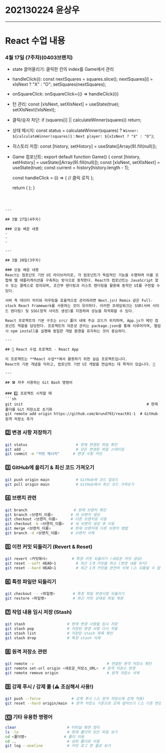 # 202130224 윤상우

---

# React 수업 내용

### 4월 17일 (7주차)(0403브랜치)
- state 끌어올리기: 클릭한 칸의 index를 Game에서 관리

- handleClick(i):
const nextSquares = squares.slice();
nextSquares[i] = xIsNext ? "X" : "O";
setSquares(nextSquares);

- onSquareClick:
onSquareClick={() => handleClick(i)}

- 턴 관리:
const [xIsNext, setXIsNext] = useState(true);
setXIsNext(!xIsNext);

- 클릭/승자 차단:
if (squares[i] || calculateWinner(squares)) return;

- 상태 메시지:
const status = calculateWinner(squares)
  ? `Winner: ${calculateWinner(squares)}`
  : `Next player: ${xIsNext ? "X" : "O"}`;

- 히스토리 저장:
const [history, setHistory] = useState([Array(9).fill(null)]);

- Game 컴포넌트:
export default function Game() {
  const [history, setHistory] = useState([Array(9).fill(null)]);
  const [xIsNext, setXIsNext] = useState(true);
  const current = history[history.length - 1];

  const handleClick = (i) => {
    // 클릭 로직
  };

  return (
    <Board squares={current} onSquareClick={handleClick} />
  );
}
```



---

## 3월 27일(4주차)

### 오늘 배운 내용
-
-
-

---

## 3월 20일(3주차)

### 오늘 배운 내용
React는 컴포넌트 기반 UI 라이브러리로, 각 컴포넌트가 독립적인 기능을 수행하며 이를 조합해 웹 애플리케이션을 구축하는 방식으로 동작한다. React의 컴포넌트는 JavaScript 함수 또는 클래스로 정의되며, 조건부 렌더링과 리스트 렌더링을 활용해 동적인 UI를 구현할 수 있다.

서버 측 데이터 처리와 라우팅을 효율적으로 관리하려면 Next.js나 Remix 같은 Full-stack React Framework를 사용하는 것이 유리하다. 이러한 프레임워크는 SSR(서버 사이드 렌더링) 및 SSG(정적 사이트 생성)를 지원하여 성능을 최적화할 수 있다.

React 프로젝트의 기본 구조는 src/ 폴더 내에 주요 코드가 위치하며, App.js가 메인 컴포넌트 역할을 담당한다. 프로젝트의 의존성 관리는 package.json을 통해 이루어지며, 협업 시 npm install을 실행해 동일한 개발 환경을 유지하는 것이 중요하다.

---

## 🎨 React 수업 프로젝트 - React App

이 프로젝트는 **React 수업**에서 활용하기 위한 실습 프로젝트입니다.  
React의 기본 개념을 익히고, 컴포넌트 기반 UI 개발을 연습하는 데 목적이 있습니다. 🚀

---

## 🛠️ 자주 사용하는 Git Bash 명령어

### 1️⃣ 프로젝트 시작할 때
```sh
git init                                                        # 현재 폴더를 Git 저장소로 초기화
git remote add origin https://github.com/Arund793/react01-1  # GitHub 원격 저장소 추가
```

### 2️⃣ 변경 사항 저장하기
```sh
git status                      # 현재 변경된 파일 확인
git add .                       # 모든 변경된 파일 스테이징
git commit -m "커밋 메시지"      # 변경 사항 커밋
```

### 3️⃣ GitHub에 올리기 & 최신 코드 가져오기
```sh
git push origin main            # GitHub에 코드 업로드
git pull origin main            # GitHub에서 최신 코드 가져오기
```

### 4️⃣ 브랜치 관련
```sh
git branch                     # 현재 브랜치 확인
git branch <브랜치_이름>        # 새 브랜치 생성
git checkout <브랜치_이름>      # 다른 브랜치로 이동
git checkout -b <브랜치_이름>   # 새 브랜치 생성 후 이동
git merge <브랜치_이름>         # 현재 브랜치에 다른 브랜치 병합
git branch -d <브랜치_이름>     # 브랜치 삭제
```

### 5️⃣ 이전 커밋 되돌리기 (Revert & Reset)
```sh
git revert <커밋해시>           # 특정 커밋 되돌리기 (새로운 커밋 생성)
git reset --soft HEAD~1         # 최근 1개 커밋을 취소 (변경 내용 유지)
git reset --hard HEAD~1         # 최근 1개 커밋을 완전히 삭제 (⚠ 되돌릴 수 없음!)
```

### 6️⃣ 특정 파일만 되돌리기
```sh
git checkout -- <파일명>        # 특정 파일 변경사항 되돌리기
git restore <파일명>            # 최신 커밋 상태로 파일 복원
```

### 7️⃣ 작업 내용 임시 저장 (Stash)
```sh
git stash                   # 현재 변경 사항을 임시 저장
git stash pop               # 저장된 변경 사항 다시 적용
git stash list              # 저장된 stash 목록 확인
git stash drop              # 특정 stash 삭제
```

### 8️⃣ 원격 저장소 관련
```sh
git remote -v                                 # 연결된 원격 저장소 확인
git remote set-url origin <새로운_저장소_URL>  # 원격 저장소 변경
git remote remove origin                      # 원격 저장소 삭제
```

### 9️⃣ 강제 푸시 / 강제 풀 (⚠ 조심해서 사용!)
```sh
git push --force              # 강제 푸시 (⚠ 원격 저장소에 강제 적용)
git reset --hard origin/main  # 원격 저장소 기준으로 강제 덮어쓰기 (⚠ 기존 변경 사항 삭제됨)
```

### 🔟 기타 유용한 명령어
```sh
clear                       # 터미널 화면 정리
ls -la                      # 현재 폴더의 모든 파일 보기
cd <폴더명>                 # 폴더 이동
cd ..                       # 상위 폴더로 이동
git log --oneline           # 커밋 로그 한 줄로 보기
```
